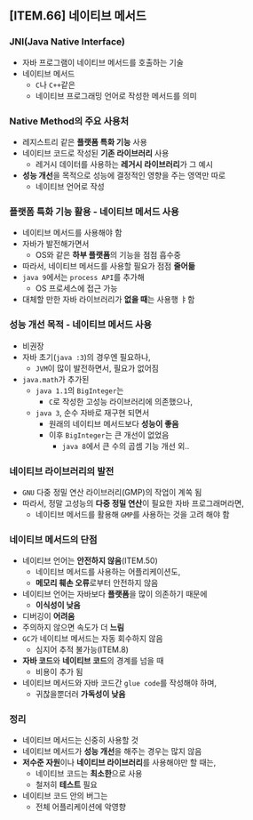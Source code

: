 ## [ITEM.66] 네이티브 메서드
### JNI(Java Native Interface)
- 자바 프로그램이 네이티브 메서드를 호출하는 기술
- 네이티브 메서드
  - `C`나 `C++`같은
  - 네이티브 프로그래밍 언어로 작성한 메서드를 의미

### Native Method의 주요 사용처
- 레지스트리 같은 **플랫폼 특화 기능** 사용
- 네이티브 코드로 작성된 **기존 라이브러리** 사용
  - 레거시 데이터를 사용하는 **레거시 라이브러리**가 그 예시
- **성능 개선**을 목적으로 성능에 결정적인 영향을 주는 영역만 따로
  - 네이티브 언어로 작성

### 플랫폼 특화 기능 활용 - 네이티브 메서드 사용
- 네이티브 메서드를 사용해야 함
- 자바가 발전해가면서
  - OS와 같은 **하부 플랫폼**의 기능을 점점 흡수중
- 따라서, 네이티브 메서드를 사용할 필요가 점점 **줄어듦**
- `java 9`에서는 `process API`를 추가해
  - OS 프로세스에 접근 가능
- 대체할 만한 자바 라이브러리가 **없을 때**는 사용행 ㅑ함

### 성능 개선 목적 - 네이티브 메서드 사용
- 비권장
- 자바 초기(`java :3`)의 경우엔 필요하나,
  - `JVM`이 많이 발전하면서, 필요가 없어짐
- `java.math`가 추가된
  - `java 1.1`의 `BigInteger`는
    - `C`로 작성한 고성능 라이브러리에 의존했으나,
  - `java 3`, 순수 자바로 재구현 되면서
    - 원래의 네이티브 메서드보다 **성능이 좋음**
    - 이후 `BigInteger`는 큰 개선이 없었음
      - `java 8`에서 큰 수의 곱셈 기능 개선 외..

### 네이티브 라이브러리의 발전
- `GNU` 다중 정밀 연산 라이브러리(GMP)의 작업이 계쏙 됨
- 따라서, 정말 고성능의 **다중 정밀 연산**이 필요한 자바 프로그래머라면,
  - 네이티브 메서드를 활용해 `GMP`를 사용하는 것을 고려 해야 함

### 네이티브 메서드의 단점
- 네이티브 언어는 **안전하지 않음**(ITEM.50)
  - 네이티브 메서드를 사용하는 어플리케이션도,
  - **메모리 훼손 오류**로부터 안전하지 않음
- 네이티브 언어는 자바보다 **플랫폼**을 많이 의존하기 때문에
  - **이식성이 낮음**
- 디버깅이 **어려움**
- 주의하지 않으면 속도가 더 **느림**
- `GC`가 네이티브 메서드는 자동 회수하지 않음
  - 심지어 추적 불가능(ITEM.8)
- **자바 코드**와 **네이티브 코드**의 경계를 넘을 때
  - 비용이 추가 됨
- 네이티브 메서드와 자바 코드간 `glue code`를 작성해야 하며,
  - 귀찮을뿐더러 **가독성이 낮음**

### 정리
- 네이티브 메서드는 신중히 사용할 것
- 네이티브 메서드가 **성능 개선**을 해주는 경우는 많지 않음
- **저수준 자원**이나 **네이티브 라이브러리**를 사용해야만 할 때는,
  - 네이티브 코드는 **최소한**으로 사용
  - 철저히 **테스트** 필요
- 네이티브 코드 안의 버그는
  - 전체 어플리케이션에 악영향